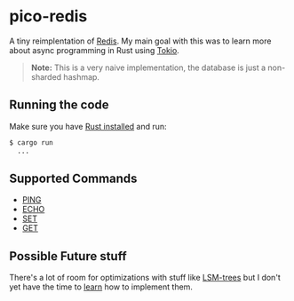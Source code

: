 # pico-redis

A tiny reimplentation of [Redis](https://redis.io/).
My main goal with this was to learn more about async programming in Rust using [Tokio](https://tokio.rs).

>**Note:** This is a very naive implementation, the database is just a non-sharded hashmap.

## Running the code

Make sure you have [Rust installed](https://rustup.rs/) and run:

```sh
$ cargo run
  ...
```

## Supported Commands

- [PING](https://redis.io/commands/ping/)
- [ECHO](https://redis.io/commands/echo/)
- [SET](https://redis.io/commands/set/)
- [GET](https://redis.io/commands/get/)

## Possible Future stuff

There's a lot of room for optimizations with stuff like [LSM-trees](https://en.wikipedia.org/wiki/Log-structured_merge-tree) but I don't yet have the time to [learn](https://skyzh.github.io/mini-lsm/) how to implement them.

